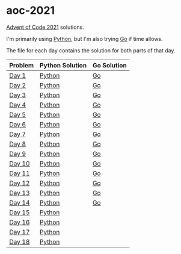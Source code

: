 # aoc-2021

[Advent of Code 2021](https://adventofcode.com) solutions.

I'm primarily using [Python](https://www.python.org), but I'm also trying [Go](https://go.dev) if time allows.

The file for each day contains the solution for both parts of that day.

| Problem | Python Solution | Go Solution |
|---------|-----------------|-------------|
| [Day 1](https://adventofcode.com/2021/day/1) | [Python](https://github.com/wesbarnett/aoc-2021/blob/main/day1/main.py) | [Go](https://github.com/wesbarnett/aoc-2021/blob/main/day1/main.go) |
| [Day 2](https://adventofcode.com/2021/day/2) | [Python](https://github.com/wesbarnett/aoc-2021/blob/main/day2/main.py) | [Go](https://github.com/wesbarnett/aoc-2021/blob/main/day2/main.go) |
| [Day 3](https://adventofcode.com/2021/day/3) | [Python](https://github.com/wesbarnett/aoc-2021/blob/main/day3/main.py) | [Go](https://github.com/wesbarnett/aoc-2021/blob/main/day3/main.go) |
| [Day 4](https://adventofcode.com/2021/day/4) | [Python](https://github.com/wesbarnett/aoc-2021/blob/main/day4/main.py) | [Go](https://github.com/wesbarnett/aoc-2021/blob/main/day4/main.go) |
| [Day 5](https://adventofcode.com/2021/day/5) | [Python](https://github.com/wesbarnett/aoc-2021/blob/main/day5/main.py) | [Go](https://github.com/wesbarnett/aoc-2021/blob/main/day5/main.go) |
| [Day 6](https://adventofcode.com/2021/day/6) | [Python](https://github.com/wesbarnett/aoc-2021/blob/main/day6/main.py) | [Go](https://github.com/wesbarnett/aoc-2021/blob/main/day6/main.go) |
| [Day 7](https://adventofcode.com/2021/day/7) | [Python](https://github.com/wesbarnett/aoc-2021/blob/main/day7/main.py) | [Go](https://github.com/wesbarnett/aoc-2021/blob/main/day7/main.go) |
| [Day 8](https://adventofcode.com/2021/day/8) | [Python](https://github.com/wesbarnett/aoc-2021/blob/main/day8/main.py) | [Go](https://github.com/wesbarnett/aoc-2021/blob/main/day8/main.go) |
| [Day 9](https://adventofcode.com/2021/day/9) | [Python](https://github.com/wesbarnett/aoc-2021/blob/main/day9/main.py) | [Go](https://github.com/wesbarnett/aoc-2021/blob/main/day9/main.go) |
| [Day 10](https://adventofcode.com/2021/day/10) | [Python](https://github.com/wesbarnett/aoc-2021/blob/main/day10/main.py) | [Go](https://github.com/wesbarnett/aoc-2021/blob/main/day10/main.go) |
| [Day 11](https://adventofcode.com/2021/day/11) | [Python](https://github.com/wesbarnett/aoc-2021/blob/main/day11/main.py) | [Go](https://github.com/wesbarnett/aoc-2021/blob/main/day11/main.go) |
| [Day 12](https://adventofcode.com/2021/day/12) | [Python](https://github.com/wesbarnett/aoc-2021/blob/main/day12/main.py) | [Go](https://github.com/wesbarnett/aoc-2021/blob/main/day12/main.go) |
| [Day 13](https://adventofcode.com/2021/day/13) | [Python](https://github.com/wesbarnett/aoc-2021/blob/main/day13/main.py) | [Go](https://github.com/wesbarnett/aoc-2021/blob/main/day13/main.go) |
| [Day 14](https://adventofcode.com/2021/day/14) | [Python](https://github.com/wesbarnett/aoc-2021/blob/main/day14/main.py) | [Go](https://github.com/wesbarnett/aoc-2021/blob/main/day14/main.go) |
| [Day 15](https://adventofcode.com/2021/day/15) | [Python](https://github.com/wesbarnett/aoc-2021/blob/main/day15/main.py) |  |
| [Day 16](https://adventofcode.com/2021/day/16) | [Python](https://github.com/wesbarnett/aoc-2021/blob/main/day16/main.py) |  |
| [Day 17](https://adventofcode.com/2021/day/16) | [Python](https://github.com/wesbarnett/aoc-2021/blob/main/day17/main.py) |  |
| [Day 18](https://adventofcode.com/2021/day/16) | [Python](https://github.com/wesbarnett/aoc-2021/blob/main/day18/main.py) |  |
